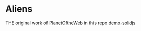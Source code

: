# Aliens 

  THE original work of [PlanetOftheWeb](https://github.com/planetoftheweb) in this repo [demo-solidjs](https://github.com/planetoftheweb/demo-solidjs)
